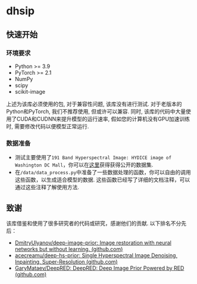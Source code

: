 # dhsip

## 快速开始

### 环境要求

* Python >= 3.9
* PyTorch >= 2.1
* NumPy
* scipy
* scikit-image

上述为该库必须使用的包, 对于兼容性问题, 该库没有进行测试. 对于老版本的Python和PyTorch, 我们不推荐使用, 但或许可以兼容. 同时, 该库的代码中大量使用了CUDA和CUDNN来提升模型的运行速率, 假如您的计算机没有GPU加速训练时, 需要修改代码以便模型正常运行.

### 数据准备

* 测试主要使用了`191 Band Hyperspectral Image: HYDICE image of Washington DC Mall`，你可以在[这里](https://engineering.purdue.edu/~biehl/MultiSpec/hyperspectral.html)获得获得公开的数据集.
* 在`/data/data_process.py`中准备了一些数据处理的函数，你可以自由的调用这些函数，以生成适合模型的数据. 这些函数已经写了详细的文档注释，可以通过这些注释了解使用方法.

## 致谢

该库借鉴和使用了很多研究者的代码或研究，感谢他们的贡献. 以下排名不分先后：

* [DmitryUlyanov/deep-image-prior: Image restoration with neural networks but without learning. (github.com)](https://github.com/DmitryUlyanov/deep-image-prior)
* [acecreamu/deep-hs-prior: Single Hyperspectral Image Denoising, Inpainting, Super-Resolution (github.com)](https://github.com/acecreamu/deep-hs-prior)
* [GaryMataev/DeepRED: DeepRED: Deep Image Prior Powered by RED (github.com)](https://github.com/GaryMataev/DeepRED)

